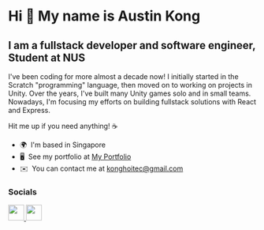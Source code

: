Hi 👋 My name is Austin Kong
============================

I am a fullstack developer and software engineer, Student at NUS
----------------------------------------------

I've been coding for more almost a decade now! I initially started in the Scratch "programming" language, then moved on to working on projects in Unity. Over the years, I've built many Unity games solo and in small teams. Nowadays, I'm focusing my efforts on building fullstack solutions with React and Express. 

Hit me up if you need anything! ☕

* 🌍  I'm based in Singapore
* 🖥️  See my portfolio at [My Portfolio](http://austinkong.me)
* ✉️  You can contact me at [konghoitec@gmail.com](mailto:konghoitec@gmail.com)

### Socials

<p align="left"> <a href="https://www.github.com/AustinKong" target="_blank" rel="noreferrer"> <picture> <source media="(prefers-color-scheme: dark)" srcset="https://raw.githubusercontent.com/danielcranney/readme-generator/main/public/icons/socials/github-dark.svg" /> <source media="(prefers-color-scheme: light)" srcset="https://raw.githubusercontent.com/danielcranney/readme-generator/main/public/icons/socials/github.svg" /> <img src="https://raw.githubusercontent.com/danielcranney/readme-generator/main/public/icons/socials/github.svg" width="32" height="32" /> </picture> </a> <a href="https://www.linkedin.com/in/hoi-tec-kong-543535294" target="_blank" rel="noreferrer"> <picture> <source media="(prefers-color-scheme: dark)" srcset="https://raw.githubusercontent.com/danielcranney/readme-generator/main/public/icons/socials/linkedin-dark.svg" /> <source media="(prefers-color-scheme: light)" srcset="https://raw.githubusercontent.com/danielcranney/readme-generator/main/public/icons/socials/linkedin.svg" /> <img src="https://raw.githubusercontent.com/danielcranney/readme-generator/main/public/icons/socials/linkedin.svg" width="32" height="32" /> </picture> </a></p>

